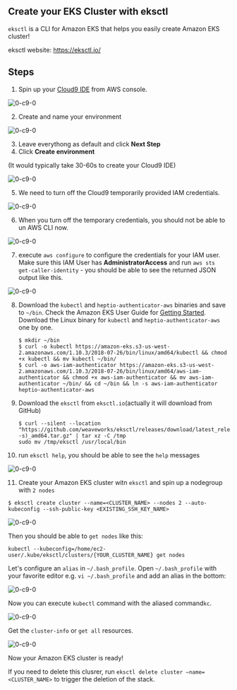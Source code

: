 





## Create your EKS Cluster with eksctl



`eksctl` is a CLI for Amazon EKS that helps you easily create Amazon EKS cluster!

eksctl website:  https://eksctl.io/



## Steps

1. Spin up your [Cloud9 IDE](https://us-west-2.console.aws.amazon.com/cloud9/home?region=us-west-2) from AWS console.

![0-c9-0](../images/00-c9-01.png)



2. Create and name your environment

![0-c9-0](../images/00-c9-02.png)

3. Leave everythong as default and click **Next Step**
4. Click **Create environment**

(It would typically take 30-60s to create your Cloud9 IDE)

![0-c9-0](../images/00-c9-03.png)

5. We need to turn off the Cloud9 temporarily provided IAM credentials. 

![0-c9-0](../images/00-c9-04.png)



6. When you turn off the temporary credentials, you should not be able to un AWS CLI now.

![0-c9-0](../images/00-c9-05.png)



7. execute `aws configure` to configure the credentials for your IAM user. Make sure this IAM User has **AdministratorAccess** and run `aws sts get-caller-identity` - you should be able to see the returned JSON output like this.

![0-c9-0](../images/00-c9-06.png)



8. Download the `kubectl` and `heptio-authenticator-aws` binaries and save to `~/bin`. Check the Amazon EKS User Guide for [Getting Started](https://docs.aws.amazon.com/eks/latest/userguide/getting-started.html). Download the Linux binary for `kubectl` and `heptio-authenticator-aws` one by one.

   ```
   $ mkdir ~/bin
   $ curl -o kubectl https://amazon-eks.s3-us-west-2.amazonaws.com/1.10.3/2018-07-26/bin/linux/amd64/kubectl && chmod +x kubectl && mv kubectl ~/bin/
   $ curl -o aws-iam-authenticator https://amazon-eks.s3-us-west-2.amazonaws.com/1.10.3/2018-07-26/bin/linux/amd64/aws-iam-authenticator && chmod +x aws-iam-authenticator && mv aws-iam-authenticator ~/bin/ && cd ~/bin && ln -s aws-iam-authenticator heptio-authenticator-aws
   ```

9. Download the `eksctl` from `eksctl.io`(actually it will download from GitHub)

   ```
   $ curl --silent --location "https://github.com/weaveworks/eksctl/releases/download/latest_release/eksctl_$(uname -s)_amd64.tar.gz" | tar xz -C /tmp
   sudo mv /tmp/eksctl /usr/local/bin
   ```



10. run `eksctl help`, you should be able to see the `help` messages

![0-c9-0](../images/00-c9-07.png)



11. Create your Amazon EKS cluster witn `eksctl` and spin up a nodegroup with `2 nodes`

```
$ eksctl create cluster --name=<CLUSTER_NAME> --nodes 2 --auto-kubeconfig --ssh-public-key <EXISTING_SSH_KEY_NAME>
```

![0-c9-0](../images/00-c9-08.png)



Then you should be able to `get nodes` like this:

```
kubectl --kubeconfig=/home/ec2-user/.kube/eksctl/clusters/{YOUR_CLUSTER_NAME} get nodes
```

Let's configure an `alias` in `~/.bash_profile`.  Open `~/.bash_profile` with your favorite editor e.g. `vi ~/.bash_profile` and add an alias in the bottom:

![0-c9-0](../images/00-c9-09.png)



Now you can execute `kubectl` command with the aliased command`kc`.



![0-c9-0](../images/00-c9-10.png)



Get the `cluster-info` or `get all` resources.

![0-c9-0](../images/00-c9-11.png)



Now your Amazon EKS cluster is ready! 

If you need to delete this clusrer, run `eksctl delete cluster —name=<CLUSTER_NAME>` to trigger the deletion of the stack.

